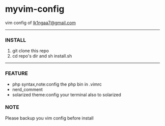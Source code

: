 # myvim-config
 vim config of lk1ngaa7@gmail.com

 ---

 ### INSTALL

 1. git clone this repo
 2. cd  repo's dir and sh install.sh
 
 ----

 ### FEATURE

 * php syntax,note:config the php bin in .vimrc
 * nerd_comment
 * solarized theme:config your terminal also to solarized

 ### NOTE

 Please backup you vim config before install

